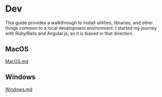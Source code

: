 # Dev

This guide provides a walkthrough to install utilities, libraries, and other things common to a local development environment.  I started my journey with Ruby/Rails and Angular.js, so it is biased in that direction.

## MacOS
[MacOS.md](MacOS.md)

## Windows
[Windows.md](Windows.md)
